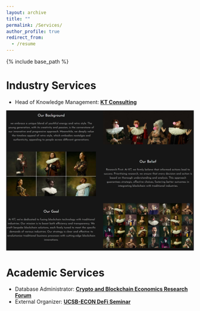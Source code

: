 ```yaml
---
layout: archive
title: ""
permalink: /Services/
author_profile: true
redirect_from:
  - /resume
---
```


{% include base_path %}

Industry Services
=====
* Head of Knowledge Management: [**KT Consulting**](https://ktconsult.org/)
<img src="/images/KTC.png" alt="KT Consulting Logo" width="1000">

Academic Services
=====
* Database Administrator: [**Crypto and Blockchain Economics Research Forum**](https://www.cber-forum.org/literature)<br>
* External Organizer: [**UCSB-ECON DeFi Seminar**](https://ucsbdefi.wixsite.com/seminar)
